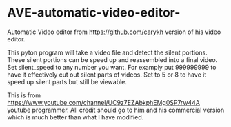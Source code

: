 # AVE-automatic-video-editor-
Automatic Video editor from https://github.com/carykh version of his video editor. 

This pyton program will take a video file and detect the silent portions. These silent portions can be speed up and reassembled into a final video. Set silent_speed to any number you want. For examply put 999999999 to have it effectively cut out silent parts of videos. Set to 5 or 8 to have it speed up silent parts but still be viewable. 

This is from https://www.youtube.com/channel/UC9z7EZAbkphEMg0SP7rw44A youtube programmer. All credit should go to him and his commercial version which is much better than what I have modified. 
